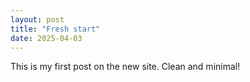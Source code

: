 ```yaml
---
layout: post
title: "Fresh start"
date: 2025-04-03
---
```


This is my first post on the new site. Clean and minimal!

